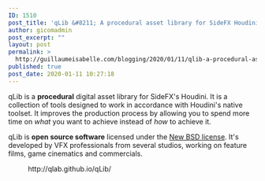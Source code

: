```yaml
---
ID: 1510
post_title: 'qLib &#8211; A procedural asset library for SideFX Houdini'
author: gicomadmin
post_excerpt: ""
layout: post
permalink: >
  http://guillaumeisabelle.com/blogging/2020/01/11/qlib-a-procedural-asset-library-for-sidefx-houdini/
published: true
post_date: 2020-01-11 10:27:18
---
```

<!-- wp:paragraph -->

qLib is a **procedural** digital asset library for SideFX's Houdini. It is a collection of tools designed to work in accordance with Houdini's native toolset. It improves the production process by allowing you to spend more time on *what* you want to achieve instead of *how* to achieve it. 

<!-- /wp:paragraph -->

<!-- wp:paragraph -->

qLib is **open source software** licensed under the [New BSD license][1]. It's developed by VFX professionals from several studios, working on feature films, game cinematics and commercials.

<!-- /wp:paragraph -->

<!-- wp:embed {"url":"http://qlab.github.io/qLib/"} --><figure class="wp-block-embed">

<div class="wp-block-embed__wrapper">
  http://qlab.github.io/qLib/
</div></figure> 

<!-- /wp:embed -->

 [1]: https://github.com/qLab/qLib/blob/master/LICENCE